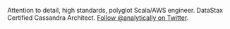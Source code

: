 Attention to detail, high standards, polyglot Scala/AWS engineer. DataStax Certified Cassandra Architect. [Follow @analytically on Twitter](https://twitter.com/analytically).
